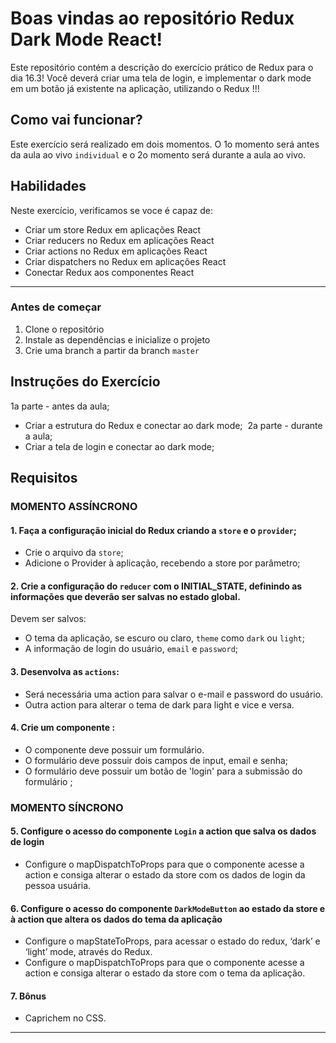 # Boas vindas ao repositório Redux Dark Mode React!
Este repositório contém a descrição do exercício prático de Redux para o dia 16.3!
Você deverá criar uma tela de login, e implementar o dark mode em um botão já existente na aplicação, utilizando o Redux !!!


## Como vai funcionar?
Este exercício será realizado em dois momentos. O 1o momento será antes da aula ao vivo `individual` e o 2o momento será durante a aula ao vivo.

## Habilidades
Neste exercício, verificamos se voce é capaz de:
  * Criar um store Redux em aplicações React
  * Criar reducers no Redux em aplicações React
  * Criar actions no Redux em aplicações React
  * Criar dispatchers no Redux em aplicações React
  * Conectar Redux aos componentes React
​
---

### Antes de começar
1. Clone o repositório
2. Instale as dependências e inicialize o projeto
3. Crie uma branch a partir da branch `master`
​
​
## Instruções do Exercício
1a parte - antes da aula;
  - Criar a estrutura do Redux e conectar ao dark mode;
​
2a parte - durante a aula;
  - Criar a tela de login e conectar ao dark mode;

## Requisitos

### MOMENTO ASSÍNCRONO
#### 1. Faça a configuração inicial do Redux criando a `store` e o `provider`;
  * Crie o arquivo da `store`;
  * Adicione o Provider à aplicação, recebendo a store por parâmetro;
​
#### 2. Crie a configuração do `reducer` com o INITIAL_STATE, definindo as informações que deverão ser salvas no estado global.
  Devem ser salvos:
  * O tema da aplicação, se escuro ou claro, `theme` como `dark` ou `light`;
  * A informação de login do usuário, `email` e `password`;
​
#### 3. Desenvolva as `actions`:
  * Será necessária uma action para salvar o e-mail e password do usuário.
  * Outra action para alterar o tema de dark para light e vice e versa.
​
#### 4. Crie um componente <Login />:
  * O componente deve possuir um formulário.
  * O formulário deve possuir dois campos de input, email e senha;
  * O formulário deve possuir um botão de 'login' para a submissão do formulário ;
​
​
### MOMENTO SÍNCRONO
#### 5. Configure o acesso do componente `Login` a action que salva os dados de login
  * Configure o mapDispatchToProps para que o componente acesse a action e consiga alterar o estado da store com os dados de login da pessoa usuária.
​
#### 6. Configure o acesso do componente `DarkModeButton` ao estado da store e à action que altera os dados do tema da aplicação
  * Configure o mapStateToProps, para acessar o estado do redux, ‘dark’ e ‘light’ mode, através do Redux.
  * Configure o mapDispatchToProps para que o componente acesse a action e consiga alterar o estado da store com o tema da aplicação.
​
#### 7. Bônus
  * Caprichem no CSS.
 ---
